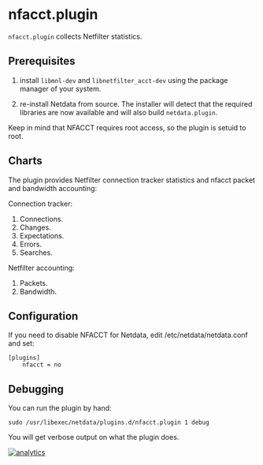 <!--
---
title: "nfacct.plugin"
custom_edit_url: https://github.com/netdata/netdata/edit/master/collectors/nfacct.plugin/README.md
---
-->

# nfacct.plugin

`nfacct.plugin` collects Netfilter statistics.

## Prerequisites

1.  install `libmnl-dev` and `libnetfilter_acct-dev` using the package manager of your system.

2.  re-install Netdata from source. The installer will detect that the required libraries are now available and will also build `netdata.plugin`.

Keep in mind that NFACCT requires root access, so the plugin is setuid to root.

## Charts

The plugin provides Netfilter connection tracker statistics and nfacct packet and bandwidth accounting:

Connection tracker:

1.  Connections.
2.  Changes.
3.  Expectations.
4.  Errors.
5.  Searches.

Netfilter accounting:

1.  Packets.
2.  Bandwidth.

## Configuration

If you need to disable NFACCT for Netdata, edit /etc/netdata/netdata.conf and set:

```
[plugins]
    nfacct = no
```

## Debugging

You can run the plugin by hand:

```
sudo /usr/libexec/netdata/plugins.d/nfacct.plugin 1 debug
```

You will get verbose output on what the plugin does.

[![analytics](https://www.google-analytics.com/collect?v=1&aip=1&t=pageview&_s=1&ds=github&dr=https%3A%2F%2Fgithub.com%2Fnetdata%2Fnetdata&dl=https%3A%2F%2Fmy-netdata.io%2Fgithub%2Fcollectors%2Fnfacct.plugin%2FREADME&_u=MAC~&cid=5792dfd7-8dc4-476b-af31-da2fdb9f93d2&tid=UA-64295674-3)](<>)
